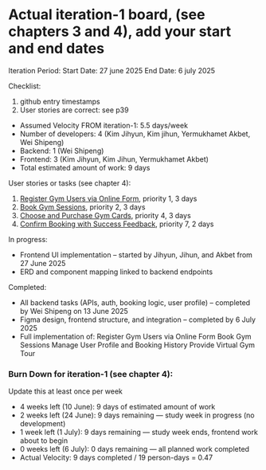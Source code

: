# Actual iteration-1 board, (see chapters 3 and 4), add your start and end dates 
Iteration Period:
Start Date: 27 june 2025
End Date: 6 july 2025

Checklist: 
1. github entry timestamps
2. User stories are correct: see p39

* Assumed Velocity FROM iteration-1: 5.5 days/week
* Number of developers: 4 (Kim Jihyun, Kim jihun, Yermukhamet Akbet, Wei Shipeng)
* Backend: 1 (Wei Shipeng)
* Frontend: 3 (Kim Jihyun, Kim Jihun, Yermukhamet Akbet)
* Total estimated amount of work: 9 days

User stories or tasks (see chapter 4):
1. [Register Gym Users via Online Form](./user_stories/user_story_01_register_user.md), priority 1, 3 days  
2. [Book Gym Sessions](./user_stories/user_story_02_book_sessions.md), priority 2, 3 days  
3. [Choose and Purchase Gym Cards](./user_stories/user_story_04_manage_profile.md), priority 4, 3 days  
4. [Confirm Booking with Success Feedback](./user_stories/user_story_07_virtual_tour.md), priority 7, 2 days  

In progress:
* Frontend UI implementation – started by Jihyun, Jihun, and Akbet from 27 June 2025
* ERD and component mapping linked to backend endpoints

Completed:
* All backend tasks (APIs, auth, booking logic, user profile) – completed by Wei Shipeng on 13 June 2025
* Figma design, frontend structure, and integration – completed by 6 July 2025
* Full implementation of:
Register Gym Users via Online Form
Book Gym Sessions
Manage User Profile and Booking History
Provide Virtual Gym Tour

### Burn Down for iteration-1 (see chapter 4):
Update this at least once per week
* 4 weeks left (10 June): 9 days of estimated amount of work
* 2 weeks left (24 June): 9 days remaining — study week in progress (no development)
* 1 week left (1 July): 9 days remaining — study week ends, frontend work about to begin
* 0 weeks left (6 July): 0 days remaining — all planned work completed
* Actual Velocity: 9 days completed / 19 person-days = 0.47